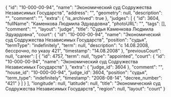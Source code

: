{
    "id": "10-000-00-94",
    "name": "Экономический суд Содружества Независимых Государств",
    "address": "",
    "geometry": null,
    "description": "",
    "comment": "",
    "extra": {
        "is_archived": true
    },
    "judges": [
        {
            "id": 3604,
            "fullName": "Каменкова Людмила Эдуардовна",
            "photoURL": "",
            "tags": [],
            "comment": "",
            "layout": "judge",
            "title": "Судья Каменкова Людмила Эдуардовна",
            "court": {
                "id": "10-000-00-94",
                "name": "Экономический суд Содружества Независимых Государств",
                "position": "судья",
                "termType": "indefinitely",
                "term": null,
                "description": "c 14.08.2008, бессрочно, по указу 421",
                "timestamp": "14.08.2008"
            },
            "previousCourt": null,
            "career": [
                {
                    "id": 4757,
                    "term": null,
                    "type": "appointed",
                    "court": {
                        "id": "10-000-00-94",
                        "name": "Экономический суд Содружества Независимых Государств"
                    },
                    "extra": {
                        "judge_id": 3604
                    },
                    "comment": "",
                    "house_id": "10-000-00-94",
                    "judge_id": 3604,
                    "position": "судья",
                    "term_type": "indefinitely",
                    "timestamp": "2008-08-14",
                    "decree_number": "421"
                }
            ]
        }
    ],
    "longitude": null,
    "latitude": null,
    "title": "Экономический суд Содружества Независимых Государств",
    "region": null,
    "layout": "court"
}
